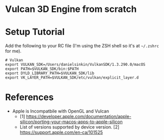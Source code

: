 # Vulcan 3D Engine from scratch

# Setup Tutorial
Add the following to your RC file (I'm using the ZSH shell so it's at `~/.zshrc` for me).
```
# Vulkan
export VULKAN_SDK=/Users/danielsinkin/VulkanSDK/1.3.290.0/macOS
export PATH=$VULKAN_SDK/bin:$PATH
export DYLD_LIBRARY_PATH=$VULKAN_SDK/lib
export VK_LAYER_PATH=$VULKAN_SDK/etc/vulkan/explicit_layer.d
```


# References
* Apple is Incompatbile with OpenGL and Vulcan
    * [1] https://developer.apple.com/documentation/apple-silicon/porting-your-macos-apps-to-apple-silicon
    * List of versions supported by device version.
        [2] https://support.apple.com/en-ca/101525